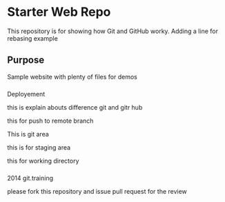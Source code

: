 # Starter Web Repo

This repository is for showing how Git and GitHub worky. Adding a line for rebasing example

## Purpose

Sample website with plenty of files for demos

### 

Deployement

this is explain abouts difference git and gitr hub 

this for push to remote branch

This is git area

this is for staging area

this for working directory
### 
2014 git.training

please fork this repository and issue pull request for the review
